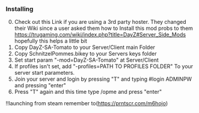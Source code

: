 ### Installing

0. Check out this Link if you are using a 3rd party hoster. They changed their Wiki since a user asked them how to Install this mod probs to them https://trugaming.com/wiki/index.php?title=DayZ#Server_Side_Mods hopefully this helps a little bit 
1. Copy DayZ-SA-Tomato to your Server/Client main Folder
2. Copy SchnitzelPommes.bikey to your Servers keys folder
7. Set start param "-mod=DayZ-SA-Tomato" at Server/Client 
8. If profiles isn't set, add "-profiles=PATH TO PROFILES FOLDER" To your server start parameters.
5. Join your server and login by pressing "T" and typing #login ADMINPW and pressing "enter"
6. Press "T" again and this time type /opme and press "enter"

!!launching from steam remember to(https://prntscr.com/m6hojo)

